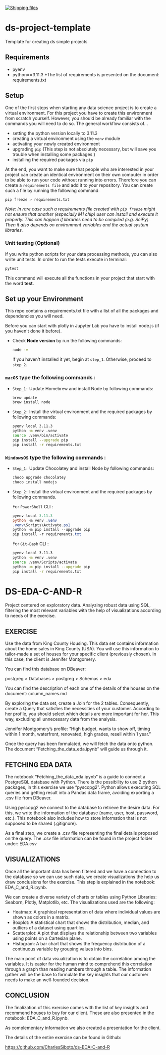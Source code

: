 [![Shipping files](https://github.com/neuefische/ds-eda-project-template/actions/workflows/workflow-03.yml/badge.svg?branch=main&event=workflow_dispatch)](https://github.com/neuefische/ds-eda-project-template/actions/workflows/workflow-03.yml)
# ds-project-template

Template for creating ds simple projects

## Requirements

- pyenv
- python==3.11.3
*The list of requirements is presented on the document: requirements.txt 

## Setup

One of the first steps when starting any data science project is to create a virtual environment. For this project you have to create this environment from scratch yourself. However, you should be already familiar with the commands you will need to do so. The general workflow consists of... 

* setting the python version locally to 3.11.3
* creating a virtual environment using the `venv` module
* activating your newly created environment 
* upgrading `pip` (This step is not absolutely necessary, but will save you trouble when installing some packages.)
* installing the required packages via `pip`

At the end, you want to make sure that people who are interested in your project can create an identical environment on their own computer in order to be able to run your code without running into errors. Therefore you can create a `requirements file` and add it to your repository. You can create such a file by running the following command: 

```bash
pip freeze > requirements.txt
```

*Note: In rare case such a requirements file created with `pip freeze` might not ensure that another (especially M1 chip) user can install and execute it properly. This can happen if libraries need to be compiled (e.g. SciPy). Then it also depends on environment variables and the actual system libraries.*

### Unit testing (Optional)

If you write python scripts for your data processing methods, you can also write unit tests. In order to run the tests execute in terminal:

```bash
pytest
```

This command will execute all the functions in your project that start with the word **test**.

## Set up your Environment
This repo contains a requirements.txt file with a list of all the packages and dependencies you will need.

Before you can start with plotly in Jupyter Lab you have to install node.js (if you haven't done it before).
- Check **Node version**  by run the following commands:
    ```sh
    node -v
    ```
    If you haven't installed it yet, begin at `step_1`. Otherwise, proceed to `step_2`.


### **`macOS`** type the following commands : 


- `Step_1:` Update Homebrew and install Node by following commands:
    ```sh
    brew update
    brew install node
    ```

- `Step_2:` Install the virtual environment and the required packages by following commands:

    ```BASH
    pyenv local 3.11.3
    python -m venv .venv
    source .venv/bin/activate
    pip install --upgrade pip
    pip install -r requirements.txt
    ```
### **`WindowsOS`** type the following commands :


- `Step_1:` Update Chocolatey and install Node by following commands:
    ```sh
    choco upgrade chocolatey
    choco install nodejs
    ```

- `Step_2:` Install the virtual environment and the required packages by following commands.

   For `PowerShell` CLI :

    ```PowerShell
    pyenv local 3.11.3
    python -m venv .venv
    .venv\Scripts\Activate.ps1
    python -m pip install --upgrade pip
    pip install -r requirements.txt
    ```

    For `Git-Bash` CLI :
  
    ```BASH
    pyenv local 3.11.3
    python -m venv .venv
    source .venv/Scripts/activate
    python -m pip install --upgrade pip
    pip install -r requirements.txt
    ```
 
# DS-EDA-C-AND-R
Project centered on exploratory data. Analyzing robust data using SQL, filtering the most relevant variables with the help of visualizations according to needs of the exercise. 

## EXERCISE
Use the data from King County Housing. This data set contains information about the home sales in King County (USA). You will use this information to tailor-made a set of houses for your specific client (previously chosen). In this case, the client is Jennifer Montgomery. 

You can find this database on DBeaver:

postgreg > Databases > postgreg > Schemas > eda

You can find the description of each one of the details of the houses on the document: column_names.md

By exploring the data set, create a Join for the 2 tables. Consequently, create a Query that satisfies the necessities of your customer. According to her profile, you should select which details are more important for her. This way, excluding all unnecessary data from the analysis.

Jennifer Montgomery’s profile: “High budget, wants to show off, timing within 1 month, waterfront, renovated, high grades, resell within 1 year.”

Once the query has been formulated, we will fetch the data onto python. The document “Fetching_the_data_eda.ipynb” will guide us through it. 

## FETCHING EDA DATA

The notebook “Fetching_the_data_eda.ipynb” is a guide to connect a PostgreSQL database with Python. There is the possibility to use 2 python packages, in this exercise we use “pyscopg2”. Python allows executing SQL queries and getting result into a Pandas data frame, avoiding exporting a .csv file from DBeaver. 

Using pyscopg2 we connect to the database to retrieve the desire data. For this, we write the information of the database (name, user, host, password, etc.). This notebook also includes how to store information that is not supposed to be shared (.gitignore).

As a final step, we create a .csv file representing the final details proposed on the query. The .csv file information can be found in the project folder under: EDA.csv

## VISUALIZATIONS
Once all the important data has been filtered and we have a connection to the database so we can use such data, we create visualizations the help us draw conclusions for the exercise. This step is explained in the notebook: EDA_C_and_R.ipynb.

We can create a diverse variety of charts or tables using Python Libraries: Seaborn, Plotly, Matplotlib, etc. The visualizations used are the following: 

- Heatmap: A graphical representation of data where individual values are shown as colors in a matrix.
- Boxplot: A statistical chart that shows the distribution, median, and outliers of a dataset using quartiles.
- Scatterplot: A plot that displays the relationship between two variables using points on a Cartesian plane.
- Histogram: A bar chart that shows the frequency distribution of a continuous variable by grouping values into bins.

The main point of data visualization is to obtain the correlation among the variables. It is easier for the human mind to comprehend this correlation through a graph than reading numbers through a table. The information gather will be the base to formulate the key insights that our customer needs to make an well-founded decision. 

## CONCLUSION
The finalization of this exercise comes with the list of key insights and recommend houses to buy for our client. These are also presented in the notebook: EDA_C_and_R.ipynb. 

As complementary information we also created a presentation for the client. 

The details of the entire exercise can be found in Github: 

https://github.com/CharlesSiboto/ds-EDA-C-and-R
